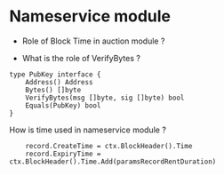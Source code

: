 # Nameservice module

- Role of Block Time in auction module ?

- What is the role of VerifyBytes ?
```
type PubKey interface {
	Address() Address
	Bytes() []byte
	VerifyBytes(msg []byte, sig []byte) bool
	Equals(PubKey) bool
}
```

How is time used in nameservice module ?
```
	record.CreateTime = ctx.BlockHeader().Time
	record.ExpiryTime = ctx.BlockHeader().Time.Add(paramsRecordRentDuration)
```
